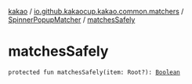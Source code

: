 [kakao](../../index.md) / [io.github.kakaocup.kakao.common.matchers](../index.md) / [SpinnerPopupMatcher](index.md) / [matchesSafely](./matches-safely.md)

# matchesSafely

`protected fun matchesSafely(item: Root?): `[`Boolean`](https://kotlinlang.org/api/latest/jvm/stdlib/kotlin/-boolean/index.html)